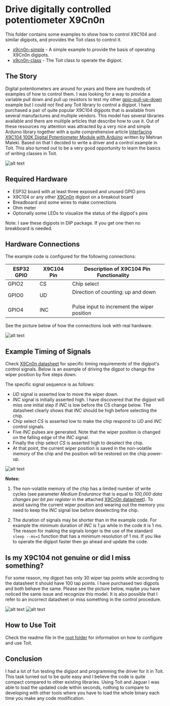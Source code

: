 # Drive digitally controlled potentiometer X9Cn0n

This folder contains some examples to show how to control X9C104 and similar digipots, and provides the Toit class to control it.

- [x9cn0n-simple](x9cn0n-simple.toit) - A simple example to provide the basis of operating X9Cn0n digipots.
- [x9cn0n-class](x9cn0n-class.toit) - The Toit class to operate the digipot.

## The Story

Digital potentiometers are around for years and there are hundreds of examples of how to control them. I was looking for a way to provide a variable pull down and pull up resistors to test my other [gpio-pull-up-down](../gpio-pull-up-down) example but I could not find any Toit library to control a digipot. I have purchased a pair of quite popular X9C104 digipots that is available from several manufactures and multiple vendors. This model has several libraries available and there are multiple articles that describe how to use it. Out of these resources my attention was attracted by a very nice and simple Arduino library together with a quite comprehensive article [Interfacing X9C104 100K Digital Potentiometer Module with Arduino](https://electropeak.com/learn/interfacing-x9c104-100k-ohm-digital-potentiometer-module-with-arduino/) written by Mehran Maleki. Based on that I decided to write a driver and a control example in Toit. This also turned out to be a very good opportunity to learn the basics of writing classes in Toit.

![alt text](_more/x9c104-digital-potentiometer-testing.jpeg "Driving of Digitally Controlled Potentiometer X9C104")

## Required Hardware

- ESP32 board with at least three exposed and unused GPIO pins
- X9C104 or any other [X9Cn0n](_more/REN_x9c102-103-104-503_DST_20050310.pdf) digipot on a breakout board
- Breadboard and some wires to make connections
- Ohm meter
- Optionally some LEDs to visualize the status of the digipot's pins

Note: I saw these digipots in DIP package. If you get one then no breakboard is needed.

## Hardware Connections

The example code is configured for the following connections:

| ESP32 GPIO | X9C104 Pin | Description of X9C104 Pin Functionality      |
|------------|------------|----------------------------------------------|
| GPIO2      | CS         | Chip select                                  |
| GPIO0      | UD         | Direction of counting: up and down           |
| GPIO4      | INC        | Pulse input to increment the wiper position  |

See the picture below of how the connections look with real hardware.

![alt text](_more/x9c104-digipot-connections.png "Connections between ESP32 Board and X9C104 Digipot")

## Example Timing of Signals

Check [X9Cn0n datasheet](_more/REN_x9c102-103-104-503_DST_20050310.pdf) for specific timing requirements of the digipot's control signals. Below is an example of driving the digpot to change the wiper position by five steps down. 

The specific signal sequence is as follows:

- *UD* signal is asserted low to move the wiper down.
- *INC* signal is initially asserted high. I have discovered that the digipot will miss one initial step if *INC* is low before the CS change below. The datasheet clearly shows that *INC* should be high before selecting the chip. 
- Chip select *CS* is asserted low to make the chip respond to *UD* and *INC* control signals.
- Five *INC* pulses are generated. Note that the wiper position is changed on the falling edge of the *INC* signal.
- Finally the chip select *CS* is asserted high to deselect the chip.
- At that point, the current wiper position is saved in the non-volatile memory of the chip and the position will be restored on the chip power-up. 

![alt text](_more/x9c104-digipot-control-example-timing.png "Example of Timing of X9C104 Control Signals")

**Notes:**

1. The non-volatile memory of the chip has a limited number of write cycles (see parameter *Medium Endurance* that is equal to *100,000 data changes per bit per register* in the attached [X9Cn0n datasheet](_more/REN_x9c102-103-104-503_DST_20050310.pdf)). To avoid saving the current wiper position and wearing out the memory you need to keep the *INC* signal low before deselecting the chip.

2. The duration of signals may be shorter than in the example code. For example the minimum duration of *INC* is 1 µs while in the code it is 1 ms. The reason for making the signals longer is the use of the standard `sleep --ms=1` function that has a minimum resolution of 1 ms. If you like to operate the digipot faster then go ahead and update the code.

## Is my X9C104 not genuine or did I miss something?

For some reason, my digpot has only 30 wiper tap points while according to the datasheet it should have 100 tap points. I have purchased two digpots and both behave the same. Please see the picture below, maybe you have noticed the same issue and recognize this model. It is also possible that I refer to an incorrect datasheet or miss something in the control procedure.

![alt text](_more/x9c104-digipot-breakout-close-up.png "X9C104S Breakout Close-up")
![alt text](_more/x9c104-digipot-breakout.png "X9C104S Breakout")

## How to Use Toit

Check the readme file in the [root folder](../README.md) for information on how to configure and use Toit.

## Conclusion

I had a lot of fun testing the digipot and programming the driver for it in Toit. This task turned out to be quite easy and I believe the code is quite compact compared to other existing libraries. Using Toit and Jaguar I was able to load the updated code within seconds, nothing to compare to developing with other tools where you have to load the whole binary each time you make any code modification.
